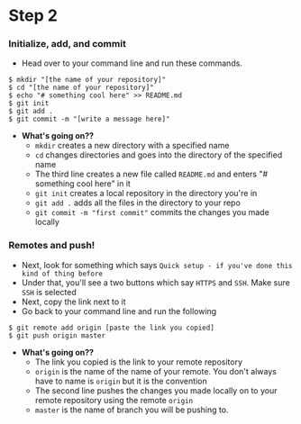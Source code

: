 # Step 2

### Initialize, add, and commit
- Head over to your command line and run these commands.
```
$ mkdir "[the name of your repository]"
$ cd "[the name of your repository]"
$ echo "# something cool here" >> README.md
$ git init
$ git add .
$ git commit -m "[write a message here]"
```
- **What's going on??**
  - `mkdir` creates a new directory with a specified name
  - `cd` changes directories and goes into the directory of the specified name
  - The third line creates a new file called `README.md` and enters "# something cool here" in it
  - `git init` creates a local repository in the directory you're in
  - `git add .` adds all the files in the directory to your repo
  - `git commit -m "first commit"` commits the changes you made locally

### Remotes and push!
- Next, look for something which says `Quick setup - if you've done this kind of thing before` 
- Under that, you'll see a two buttons which say `HTTPS` and `SSH`. Make sure `SSH` is selected
- Next, copy the link next to it
- Go back to your command line and run the following
```
$ git remote add origin [paste the link you copied]
$ git push origin master
```
- **What's going on??**
  - The link you copied is the link to your remote repository
  - `origin` is the name of the name of your remote. You don't always have to name is `origin` but it is the convention
  - The second line pushes the changes you made locally on to your remote repository using the remote `origin`
  - `master` is the name of branch you will be pushing to.
